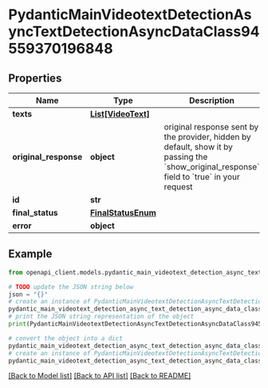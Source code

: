 # PydanticMainVideotextDetectionAsyncTextDetectionAsyncDataClass94559370196848


## Properties

Name | Type | Description | Notes
------------ | ------------- | ------------- | -------------
**texts** | [**List[VideoText]**](VideoText.md) |  | [optional] 
**original_response** | **object** | original response sent by the provider, hidden by default, show it by passing the &#x60;show_original_response&#x60; field to &#x60;true&#x60; in your request | [optional] 
**id** | **str** |  | 
**final_status** | [**FinalStatusEnum**](FinalStatusEnum.md) |  | 
**error** | **object** |  | [optional] 

## Example

```python
from openapi_client.models.pydantic_main_videotext_detection_async_text_detection_async_data_class94559370196848 import PydanticMainVideotextDetectionAsyncTextDetectionAsyncDataClass94559370196848

# TODO update the JSON string below
json = "{}"
# create an instance of PydanticMainVideotextDetectionAsyncTextDetectionAsyncDataClass94559370196848 from a JSON string
pydantic_main_videotext_detection_async_text_detection_async_data_class94559370196848_instance = PydanticMainVideotextDetectionAsyncTextDetectionAsyncDataClass94559370196848.from_json(json)
# print the JSON string representation of the object
print(PydanticMainVideotextDetectionAsyncTextDetectionAsyncDataClass94559370196848.to_json())

# convert the object into a dict
pydantic_main_videotext_detection_async_text_detection_async_data_class94559370196848_dict = pydantic_main_videotext_detection_async_text_detection_async_data_class94559370196848_instance.to_dict()
# create an instance of PydanticMainVideotextDetectionAsyncTextDetectionAsyncDataClass94559370196848 from a dict
pydantic_main_videotext_detection_async_text_detection_async_data_class94559370196848_form_dict = pydantic_main_videotext_detection_async_text_detection_async_data_class94559370196848.from_dict(pydantic_main_videotext_detection_async_text_detection_async_data_class94559370196848_dict)
```
[[Back to Model list]](../README.md#documentation-for-models) [[Back to API list]](../README.md#documentation-for-api-endpoints) [[Back to README]](../README.md)


